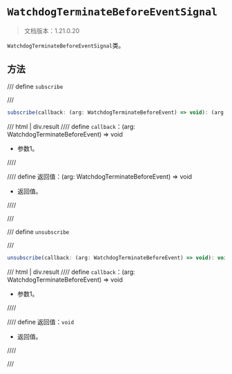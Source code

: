 # `WatchdogTerminateBeforeEventSignal`

> 文档版本：1.21.0.20

`WatchdogTerminateBeforeEventSignal`类。

## 方法

/// define
`subscribe`


///

```js
subscribe(callback: (arg: WatchdogTerminateBeforeEvent) => void): (arg: WatchdogTerminateBeforeEvent) => void
```

/// html | div.result
//// define
`callback`：(arg: WatchdogTerminateBeforeEvent) => void

- 参数1。


////

//// define
返回值：(arg: WatchdogTerminateBeforeEvent) => void

- 返回值。


////

///


/// define
`unsubscribe`


///

```js
unsubscribe(callback: (arg: WatchdogTerminateBeforeEvent) => void): void
```

/// html | div.result
//// define
`callback`：(arg: WatchdogTerminateBeforeEvent) => void

- 参数1。


////

//// define
返回值：`void`

- 返回值。


////

///

